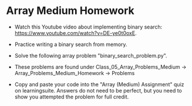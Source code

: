 # Array Medium Homework

- Watch this Youtube video about implementing binary search: https://www.youtube.com/watch?v=DE-ye0t0oxE.

- Practice writing a binary search from memory.

- Solve the following array problem "binary_search_problem.py".

- These problems are found under Class_05_Array_Problems_Medium -> Array_Problems_Medium_Homework -> Problems

- Copy and paste your code into the "Array (Medium) Assignment" quiz on learningsuite. Answers do not need to be perfect, but you need to show you attempted the problem for full credit.

